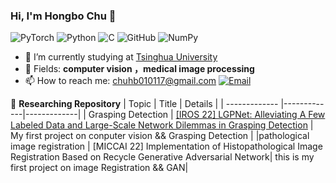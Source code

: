 ### Hi, I'm Hongbo Chu 👋

![PyTorch](https://img.shields.io/badge/PyTorch-%23EE4C2C.svg?style=for-the-badge&logo=PyTorch&logoColor=white)
![Python](https://img.shields.io/badge/python-3670A0?style=for-the-badge&logo=python&logoColor=ffdd54)
![C](https://img.shields.io/badge/c-%2300599C.svg?style=for-the-badge&logo=c&logoColor=white)
![GitHub](https://img.shields.io/badge/github-%23121011.svg?style=for-the-badge&logo=github&logoColor=white)
![NumPy](https://img.shields.io/badge/numpy-%23013243.svg?style=for-the-badge&logo=numpy&logoColor=white)

- 🔭 I’m currently studying at [Tsinghua University](https://www.bjut.edu.cn/)
- 🌱 Fields: **computer vision ，medical image processing**
- 📫 How to reach me: chuhb010117@gmail.com [![Email](https://img.shields.io/badge/-zhu-hb23@mails.tsinghua.edu.cn-green?style=flat-square&labelColor=grey&logo=Gmail&logoColor=white&link=mailto:zhu-hb23@mails.tsinghua.edu.cn)](zhu-hb23@mails.tsinghua.edu.cn)



:snake: **Researching Repository**
| Topic        | Title           | Details           |
| ------------- |-------------|-------------|
| Grasping Detection      | [[IROS 22] LGPNet: Alleviating A Few Labeled Data and Large-Scale Network Dilemmas in Grasping Detection](https://github.com/TianheWu/LGPNet) |  My first project on conputer vision && Grasping Detection |
|pathological image registration     | [MICCAI 22] Implementation of Histopathological Image Registration Based on Recycle Generative Adversarial Network|  this is my first project on image Registration && GAN|




